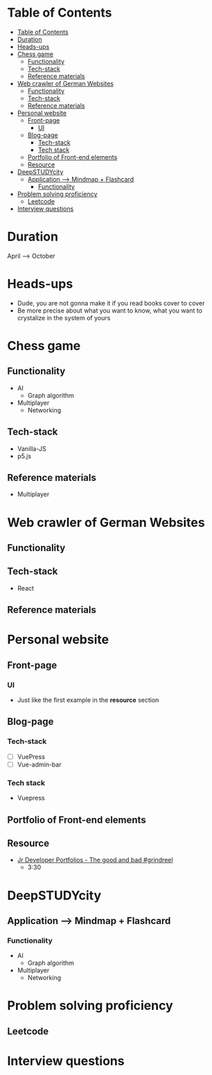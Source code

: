 # Table of Contents
- [Table of Contents](#table-of-contents)
- [Duration](#duration)
- [Heads-ups](#heads-ups)
- [Chess game](#chess-game)
  - [Functionality](#functionality)
  - [Tech-stack](#tech-stack)
  - [Reference materials](#reference-materials)
- [Web crawler of German Websites](#web-crawler-of-german-websites)
  - [Functionality](#functionality-1)
  - [Tech-stack](#tech-stack-1)
  - [Reference materials](#reference-materials-1)
- [Personal website](#personal-website)
  - [Front-page](#front-page)
    - [UI](#ui)
  - [Blog-page](#blog-page)
    - [Tech-stack](#tech-stack-2)
    - [Tech stack](#tech-stack-3)
  - [Portfolio of Front-end elements](#portfolio-of-front-end-elements)
  - [Resource](#resource)
- [DeepSTUDYcity](#deepstudycity)
  - [Application --> Mindmap + Flashcard](#application----mindmap--flashcard)
    - [Functionality](#functionality-2)
- [Problem solving proficiency](#problem-solving-proficiency)
  - [Leetcode](#leetcode)
- [Interview questions](#interview-questions)

# Duration
April --> October

# Heads-ups
- Dude, you are not gonna make it if you read books cover to cover
- Be more precise about what you want to know, what you want to crystalize in the system of yours

# Chess game
## Functionality
- AI
  - Graph algorithm
- Multiplayer
  - Networking
## Tech-stack
- Vanilla-JS
- p5.js
## Reference materials
- Multiplayer

# Web crawler of German Websites
## Functionality
## Tech-stack
- React
## Reference materials

# Personal website

## Front-page
### UI
- Just like the first example in the **resource** section
## Blog-page
### Tech-stack
- [ ] VuePress
- [ ] Vue-admin-bar
### Tech stack
- Vuepress
## Portfolio of Front-end elements


## Resource
- [Jr Developer Portfolios - The good and bad #grindreel](https://www.youtube.com/watch?v=q0bca-LnDhY&t=3s)
  - 3:30

# DeepSTUDYcity

## Application --> Mindmap + Flashcard
### Functionality
- AI
  - Graph algorithm
- Multiplayer
  - Networking

# Problem solving proficiency
## Leetcode

# Interview questions